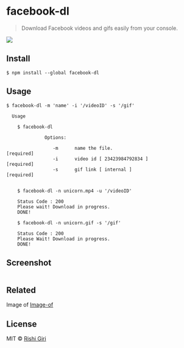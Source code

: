 # facebook-dl

> Download Facebook videos and gifs easily from your console.

<img src="http://rishigiri.com/github/ytdl.png"></img>

## Install

```
$ npm install --global facebook-dl
```

## Usage

```
$ facebook-dl -m 'name' -i '/videoID' -s '/gif'

  Usage

    $ facebook-dl

              Options:

                 -m      name the file.                            [required]
                 -i      video id [ 23423984792834 ]               [required]
                 -s      gif link [ internal ]                     [required]


    $ facebook-dl -n unicorn.mp4 -u '/videoID'

    Status Code : 200
    Please wait! Download in progress.
    DONE!

    $ facebook-dl -n unicorn.gif -s '/gif'

    Status Code : 200
    Please Wait! Download in progress.
    DONE!

```
## Screenshot

<img src="http://rishigiri.com/github/soon.png" alt="">

## Related

Image of [Image-of](https://github.com/CodeDotJS/image-of)


## License

MIT © [Rishi Giri](http://rishigiri.com)
